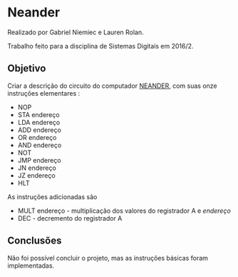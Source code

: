 # Neander
Realizado por Gabriel Niemiec e Lauren Rolan.

Trabalho feito para a disciplina de Sistemas Digitais em 2016/2.

## Objetivo
Criar a descrição do circuito do computador [NEANDER](http://www.inf.ufrgs.br/arq/wiki/doku.php?id=insneander), com suas onze instruções elementares :
 * NOP
 * STA endereço
 * LDA endereço
 * ADD endereço
 * OR endereço
 * AND endereço
 * NOT
 * JMP endereço
 * JN endereço
 * JZ endereço
 * HLT

As instruções adicionadas são
 * MULT endereço - multiplicação dos valores do registrador A e _endereço_ 
 * DEC - decremento do registrador A

## Conclusões
Não foi possível concluir o projeto, mas as instruções básicas foram implementadas.
